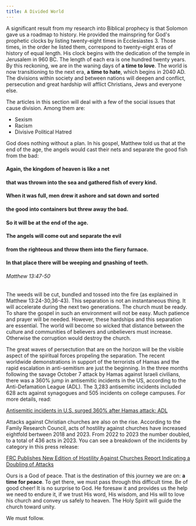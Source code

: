 ```yaml
---
title: A Divided World
---
```

A significant result from my research into Biblical prophecy is that Solomon gave us a roadmap to history.
He provided the mainspring for God's prophetic clocks by listing twenty-eight times in Ecclesiastes 3.
Those times, in the order he listed them, correspond to twenty-eight eras of history of equal length.
His clock begins with the dedication of the temple in Jerusalem in 960 BC. The length of each era is one hundred twenty years.
By this reckoning, we are in the waning days of **a time to love**. The world is now transitioning to the next era,
**a time to hate**, which begins in 2040 AD. The divisions within society and between nations will deepen and conflict,
persecution and great hardship will afflict Christians, Jews and everyone else.

The articles in this section will deal with a few of the social issues that cause division. 
Among them are:

  - Sexism
  - Racism
  - Divisive Political Hatred

God does nothing without a plan. In his gospel, Matthew told us that at the end of the age, the angels would cast their nets and separate the good fish from the bad:

#### Again, the kingdom of heaven is like a net 
#### that was thrown into the sea and gathered fish of every kind. 
#### When it was full, men drew it ashore and sat down and sorted 
#### the good into containers but threw away the bad. 
#### So it will be at the end of the age. 
#### The angels will come out and separate the evil 
#### from the righteous and throw them into the fiery furnace. 
#### In that place there will be weeping and gnashing of teeth.
###### Matthew 13:47-50 


The weeds will be cut, bundled and tossed into the fire (as explained in Matthew 13:24-30,36-43).
This separation is not an instantaneous thing. It will accelerate during the next two generations.
The church must be ready. To share the gospel in such an environment will not be easy.
Much patience and prayer will be needed. However, these hardships and this separation are essential.
The world will become so wicked that distance between the culture and communities of believers and
unbelievers must increase. Otherwise the corruption would destroy the church.

The great waves of persectution that are on the horizon will be the visible aspect of the spiritual 
forces propeling the separation. The recent worldwide demonstrations in support of the terrorists of Hamas
and the rapid escalation in anti-semitism are just the beginning. In the three months following the 
savage October 7 attack by Hamas against Israeli civilians, there was a 360% jump in antisemitic incidents 
in the US, according to the Anti-Defamation League (ADL). The 3,283 antisemitic incidents included 628 
acts against synagogues and 505 incidents on college campuses. For more details, read:

[Antisemitic incidents in U.S. surged 360% after Hamas attack: ADL](https://www.axios.com/2024/01/10/antisemitic-incidents-hamas-israel-attack-2023-adl)

Attacks against Christian churches are also on the rise. According to the Family Research Council,
acts of hostility against churches have increased eightfold bertween 2018 and 2023. 
From 2022 to 2023 the number doubled, to a total of 436 acts in 2023. You can see a breakdown of the
incidents by category in this press release:

[FRC Publishes New Edition of Hostility Against Churches Report Indicating a Doubling of Attacks](https://www.frc.org/newsroom/frc-publishes-new-edition-of-hostility-against-churches-report-indicating-a-doubling-of-attacks)

Ours is a God of peace. That is the destination of this journey we are on: **a time for peace**.
To get there, we must pass through this difficult time. Be of good cheer! It is no surprise to God.
He foresaw it and provides us the help we need to endure it, if we trust His word, His wisdom, 
and His will to love his church and convey us safely to heaven. The Holy Spirit will guide the
church toward unity. 

We must follow.
